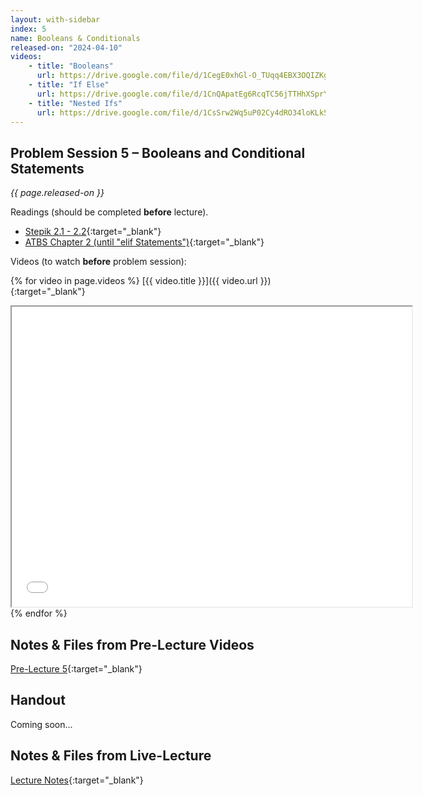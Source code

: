 ```yaml
---
layout: with-sidebar
index: 5
name: Booleans & Conditionals
released-on: "2024-04-10"
videos:
    - title: "Booleans"
      url: https://drive.google.com/file/d/1CegE0xhGl-O_TUqq4EBX3OQIZKgydp7E
    - title: "If Else"
      url: https://drive.google.com/file/d/1CnQApatEg6RcqTC56jTTHhXSprYktdOQ
    - title: "Nested Ifs"
      url: https://drive.google.com/file/d/1CsSrw2Wq5uP02Cy4dRO34loKLk5gt6Xl
---
```


## Problem Session 5 – Booleans and Conditional Statements

_{{ page.released-on }}_

Readings (should be completed **before** lecture). 
- [Stepik 2.1 - 2.2](https://stepik.org/lesson/567172/step/1?unit=561445){:target="_blank"}
- [ATBS Chapter 2 (until "elif Statements")](https://automatetheboringstuff.com/2e/chapter2/){:target="_blank"}

Videos (to watch **before** problem session):

{% for video in page.videos %}
[{{ video.title }}]({{ video.url }}){:target="_blank"}

<iframe src="{{ video.url }}/preview" width="640" height="480" allow="autoplay"></iframe>
{% endfor %}

## Notes & Files from Pre-Lecture Videos

[Pre-Lecture 5](https://github.com/ucsd-cse8a-sp24/ucsd-cse8a-sp24.github.io/tree/main/_pre-lectures/lecture-05){:target="_blank"}

## Handout

Coming soon...

## Notes & Files from Live-Lecture

[Lecture Notes](https://drive.google.com/drive/folders/13eDXjODoaSkEactF3PRGMUUArc1OyIdX?usp=sharing){:target="_blank"}
